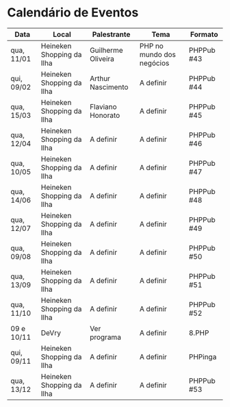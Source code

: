 Calendário de Eventos
=====================


| Data       	| Local                    	| Palestrante          	| Tema                      	| Formato                   	|
|------------	|--------------------------	|----------------------	|-----------------------------	|---------------------------	|
| qua, 11/01 	| Heineken Shopping da Ilha | Guilherme Oliveira   	| PHP no mundo dos negócios    	| PHPPub #43                 	|
| qui, 09/02 	| Heineken Shopping da Ilha | Arthur Nascimento    	| A definir                 	| PHPPub #44                 	|
| qua, 15/03 	| Heineken Shopping da Ilha | Flaviano Honorato    	| A definir                 	| PHPPub #45                 	|
| qua, 12/04 	| Heineken Shopping da Ilha | A definir         	| A definir                 	| PHPPub #46                 	|
| qua, 10/05 	| Heineken Shopping da Ilha | A definir         	| A definir                 	| PHPPub #47                 	|
| qua, 14/06 	| Heineken Shopping da Ilha | A definir         	| A definir                 	| PHPPub #48                 	|
| qua, 12/07 	| Heineken Shopping da Ilha | A definir         	| A definir                 	| PHPPub #49                 	|
| qua, 09/08 	| Heineken Shopping da Ilha | A definir         	| A definir                 	| PHPPub #50                 	|
| qua, 13/09 	| Heineken Shopping da Ilha | A definir         	| A definir                 	| PHPPub #51                 	|
| qua, 11/10 	| Heineken Shopping da Ilha | A definir         	| A definir                 	| PHPPub #52                 	|
| 09 e 10/11    | DeVry                 	| Ver programa         	| A definir                 	| 8.PHP                     	|
| qui, 09/11  	| Heineken Shopping da Ilha | A definir         	| A definir                 	| PHPinga                    	|
| qua, 13/12 	| Heineken Shopping da Ilha | A definir         	| A definir                 	| PHPPub #53                 	|
